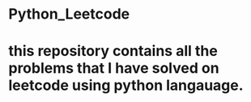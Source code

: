 # Python_Leetcode

# this repository contains all the problems that I have solved on leetcode using python langauage.
